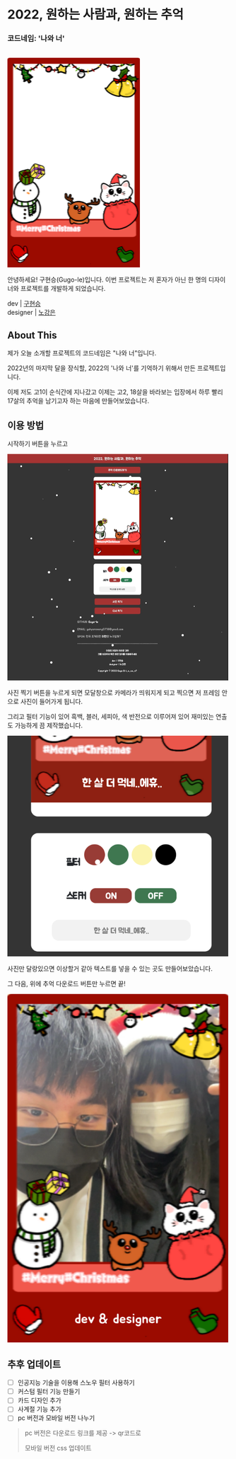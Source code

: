 # 2022, 원하는 사람과, 원하는 추억
### 코드네임: '나와 너'
<br>


<img src = "./img/frame.png" width="300">

안녕하세요! 구현승(Gugo-le)입니다.
이번 프로젝트는 저 혼자가 아닌 한 명의 디자이너와 
프로젝트를 개발하게 되었습니다.

 <p class="dev">dev | <a href="https://github.com/Gugo-le">구현승</a><br>designer | <a href="https://instagram.com/k_a_aa_n?igshid=MDM4ZDc5MmU=">노강은</a></p>


## About This
제가 오늘 소개할 프로젝트의 코드네임은 "나와 너"입니다.

2022년의 마지막 달을 장식할, 2022의 '나와 너'를 기억하기 위해서 만든 프로젝트입니다.

이제 저도 고1이 순식간에 지나갔고 이제는 고2, 18살을 바라보는 입장에서 하루 빨리 17살의 추억을 남기고자 하는 마음에 만들어보았습니다.

## 이용 방법

시작하기 버튼을 누르고

<img src = "./img/2022l.jpg" width="500">


사진 찍기 버튼을 누르게 되면 모달창으로 카메라가 띄워지게 되고
찍으면 저 프레임 안으로 사진이 들어가게 됩니다.

그리고 필터 기능이 있어 흑백, 블러, 세피아, 색 반전으로 이루어져 있어 재미있는 연출도 가능하게 끔 제작했습니다. 


<img src = "./img/text.png" width="500">

사진만 달랑있으면 이상할거 같아 텍스트를 넣을 수 있는 곳도 만들어보았습니다.

그 다음, 위에 추억 다운로드 버튼만 누르면 끝!

<img src = "./img/원하는 사람과, 원하는 추억.png" width="500">

## 추후 업데이트

  - [ ] 인공지능 기술을 이용해 스노우 필터 사용하기
  - [ ] 커스텀 필터 기능 만들기
  - [ ] 카드 디자인 추가
  - [ ] 사계절 기능 추가
  - [ ] pc 버전과 모바일 버전 나누기

> pc 버전은 다운로드 링크를 제공 -> qr코드로
> 
> 모바일 버전 css 업데이트
  
